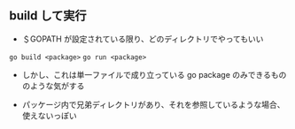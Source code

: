 ## build して実行


* ＄GOPATH が設定されている限り、どのディレクトリでやってもいい

`go build <package>`
`go run <package>`

* しかし、これは単一ファイルで成り立っている go package のみできるもののような気がする

<!-- /src 内に hello というディレクトリを作って、
その中に hello.go というファイルを作って、
fun main() で hello 出力するってくらいのパッケージを作る

そしたら、/src の上の階層で
go build hello, go run hello
で hello 出力できた -->

* パッケージ内で兄弟ディレクトリがあり、それを参照しているような場合、使えないっぽい
